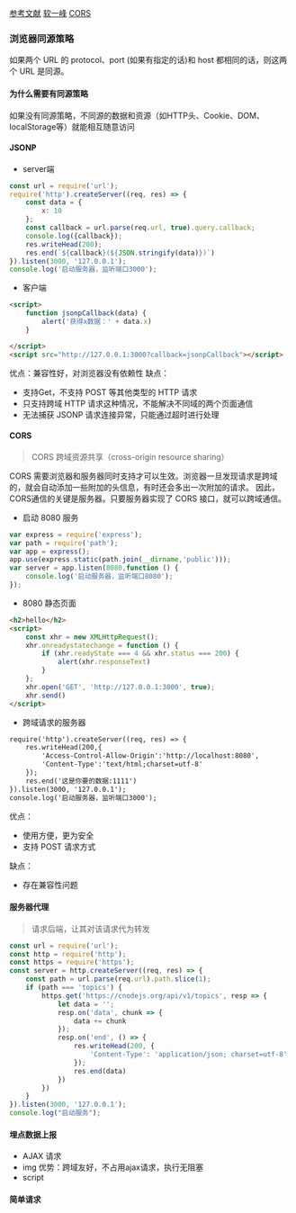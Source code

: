[参考文献](https://github.com/happylindz/blog/issues/3)
[软一峰](https://www.ruanyifeng.com/blog/2016/04/cors.html)
[CORS](https://github.com/amandakelake/blog/issues/62)
### 浏览器同源策略
如果两个 URL 的 protocol、port (如果有指定的话)和 host 都相同的话，则这两个 URL 是同源。

#### 为什么需要有同源策略
如果没有同源策略，不同源的数据和资源（如HTTP头、Cookie、DOM、localStorage等）就能相互随意访问

#### JSONP

- server端
```js
const url = require('url');
require('http').createServer((req, res) => {
    const data = {
        x: 10
    };
    const callback = url.parse(req.url, true).query.callback;
    console.log({callback});
    res.writeHead(200);
    res.end(`${callback}(${JSON.stringify(data)})`)
}).listen(3000, '127.0.0.1');
console.log('启动服务器，监听端口3000');
```

- 客户端

```html
<script>
    function jsonpCallback(data) {
        alert('获得x数据：' + data.x)
    }

</script>
<script src="http://127.0.0.1:3000?callback=jsonpCallback"></script>
```
优点：兼容性好，对浏览器没有依赖性
缺点：
- 支持Get，不支持 POST 等其他类型的 HTTP 请求
- 只支持跨域 HTTP 请求这种情况，不能解决不同域的两个页面通信
- 无法捕获 JSONP 请求连接异常，只能通过超时进行处理


#### CORS 
> CORS 跨域资源共享（cross-origin resource sharing）

CORS 需要浏览器和服务器同时支持才可以生效。浏览器一旦发现请求是跨域的，就会自动添加一些附加的头信息，有时还会多出一次附加的请求。
因此，CORS通信的关键是服务器。只要服务器实现了 CORS 接口，就可以跨域通信。

- 启动 8080 服务
```js
var express = require('express');
var path = require('path');
var app = express();
app.use(express.static(path.join(__dirname,'public')));
var server = app.listen(8080,function () {
    console.log('启动服务器，监听端口8080');
});
```

- 8080 静态页面
```html
<h2>hello</h2>
<script>
    const xhr = new XMLHttpRequest();
    xhr.onreadystatechange = function () {
        if (xhr.readyState === 4 && xhr.status === 200) {
            alert(xhr.responseText)
        }
    };
    xhr.open('GET', 'http://127.0.0.1:3000', true);
    xhr.send()
</script>
```

- 跨域请求的服务器

```html
require('http').createServer((req, res) => {
    res.writeHead(200,{
        'Access-Control-Allow-Origin':'http://localhost:8080',
        'Content-Type':'text/html;charset=utf-8'
    });
    res.end('这是你要的数据:1111')
}).listen(3000, '127.0.0.1');
console.log('启动服务器，监听端口3000');
```

优点：
- 使用方便，更为安全
- 支持 POST 请求方式

缺点：
- 存在兼容性问题

#### 服务器代理
> 请求后端，让其对该请求代为转发

```js
const url = require('url');
const http = require('http');
const https = require('https');
const server = http.createServer((req, res) => {
    const path = url.parse(req.url).path.slice(1);
    if (path === 'topics') {
        https.get('https://cnodejs.org/api/v1/topics', resp => {
            let data = '';
            resp.on('data', chunk => {
                data += chunk
            });
            resp.on('end', () => {
                res.writeHead(200, {
                    'Content-Type': 'application/json; charset=utf-8'
                });
                res.end(data)
            })
        })
    }
}).listen(3000, '127.0.0.1');
console.log("启动服务");

```


#### 埋点数据上报
- AJAX 请求
- img
    优势：跨域友好，不占用ajax请求，执行无阻塞
- script


#### 简单请求
